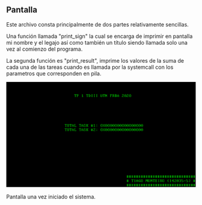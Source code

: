 ## Pantalla

Este archivo consta principalmente de dos partes relativamente sencillas. 

Una función llamada "print_sign" la cual se encarga de imprimir en pantalla mi nombre y el legajo así como también un título siendo llamada solo una vez al comienzo del programa. 

La segunda función es "print_result", imprime los valores de la suma de cada una de las tareas cuando es llamada por la systemcall con los parametros que corresponden en pila.

![Alt text](/01_cuat/Readme_docs/img/pantalla.png)

Pantalla una vez iniciado el sistema.
